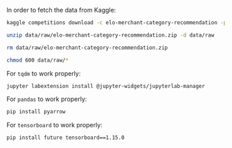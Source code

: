 In order to fetch the data from Kaggle:

```bash
kaggle competitions download -c elo-merchant-category-recommendation -p data/raw

unzip data/raw/elo-merchant-category-recommendation.zip -d data/raw

rm data/raw/elo-merchant-category-recommendation.zip

chmod 600 data/raw/*
```

For `tqdm` to work properly:

```bash
jupyter labextension install @jupyter-widgets/jupyterlab-manager
```

For `pandas` to work properly:

```bash
pip install pyarrow
```

For `tensorboard` to work properly:

```bash
pip install future tensorboard==1.15.0
```

